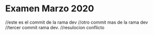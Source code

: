 # Examen Marzo 2020
//este es el commit de la rama dev
//otro commit mas de la rama dev
//tercer commit rama dev.
//resulocion conflicto
